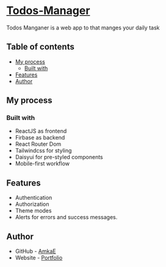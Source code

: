 # [Todos-Manager](https://todos-manager-amkae.vercel.app/)

Todos Manganer is a web app to that manges your daily task

## Table of contents

- [My process](#my-process)
  - [Built with](#built-with)
- [Features](#features)
- [Author](#author)

## My process

### Built with

- ReactJS as frontend
- Firbase as backend
- React Router Dom
- Tailwindcss for styling
- Daisyui for pre-styled components
- Mobile-first workflow

## Features

- Authentication
- Authorization
- Theme modes
- Alerts for errors and success messages.

## Author

- GitHub - [AmkaE](https://github.com/AmkaE)
- Website - [Portfolio](https://www.aminamka.com/)
